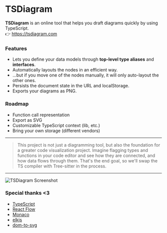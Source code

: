 # TSDiagram

**TSDiagram** is an online tool that helps you draft diagrams quickly by using TypeScript.
\
:point_right: https://tsdiagram.com

### **Features**

- Lets you define your data models through **top-level type aliases** and **interfaces**.
- Automatically layouts the nodes in an efficient way.
- ...but if you move one of the nodes manually, it will only auto-layout the other ones.
- Persists the document state in the URL and localStorage.
- Exports your diagrams as PNG.

### **Roadmap**

- Function call representation
- Export as SVG
- Customizable TypeScript context (lib, etc.)
- Bring your own storage (different vendors)

---

> This project is not just a diagramming tool, but also the foundation for a greater code visualization project.
> Imagine flagging types and functions in your code editor and see how they are connected, and how data flows through them.
> That's the end goal, so we'll swap the TS compiler with Tree-sitter in the process.

---

![TSDiagram Screenshot](https://root.b-cdn.net/tsdiagram/media.png)

### Special thanks <3

- [TypeScript](https://www.typescriptlang.org/)
- [React Flow](https://reactflow.dev)
- [Monaco](https://github.com/microsoft/monaco-editor)
- [elkjs](https://github.com/kieler/elkjs)
- [dom-to-svg](https://github.com/felixfbecker/dom-to-svg)
